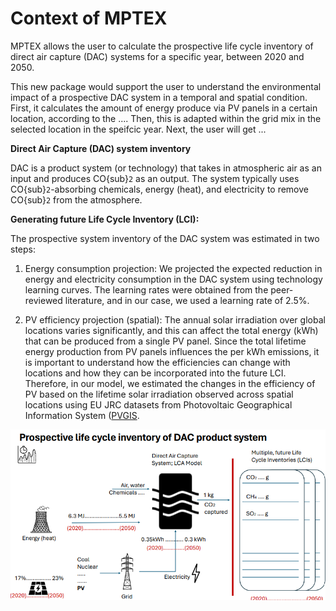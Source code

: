 # Context of MPTEX 

MPTEX allows the user to calculate the prospective life cycle inventory of direct air capture (DAC) systems for a specific year, between 2020 and 2050.

This new package would support the user to understand the environmental impact of a prospective DAC system in a temporal and spatial condition. First, it calculates the amount of energy produce via PV panels in a certain location, according to the .... Then, this is adapted within the grid mix in the selected location in the speifcic year. Next, the user will get ...


**Direct Air Capture (DAC) system inventory**

DAC is a product system (or technology) that takes in atmospheric air as an input and produces CO{sub}`2` as an output. The system typically uses CO{sub}`2`-absorbing chemicals, energy (heat), and electricity to remove CO{sub}`2` from the atmosphere. 


**Generating future Life Cycle Inventory (LCI):**

The prospective system inventory of the DAC system was estimated in two steps:
1. Energy consumption projection: We projected the expected reduction in energy and electricity consumption in the DAC system using technology learning curves. The learning rates were obtained from the peer-reviewed literature, and in our case, we used a learning rate of 2.5%.

2. PV efficiency projection (spatial): The annual solar irradiation over global locations varies significantly, and this can affect the total energy (kWh) that can be produced from a single PV panel. Since the total lifetime energy production from PV panels influences the per kWh emissions, it is important to understand how the efficiencies can change with locations and how they can be incorporated into the future LCI. Therefore, in our model, we estimated the changes in the efficiency of PV based on the lifetime solar irradiation observed across spatial locations using EU JRC datasets from Photovoltaic Geographical Information System ([PVGIS](https://re.jrc.ec.europa.eu/pvg_tools/en/). 

![dac](_images/pLCI_PV-DAC.png)
